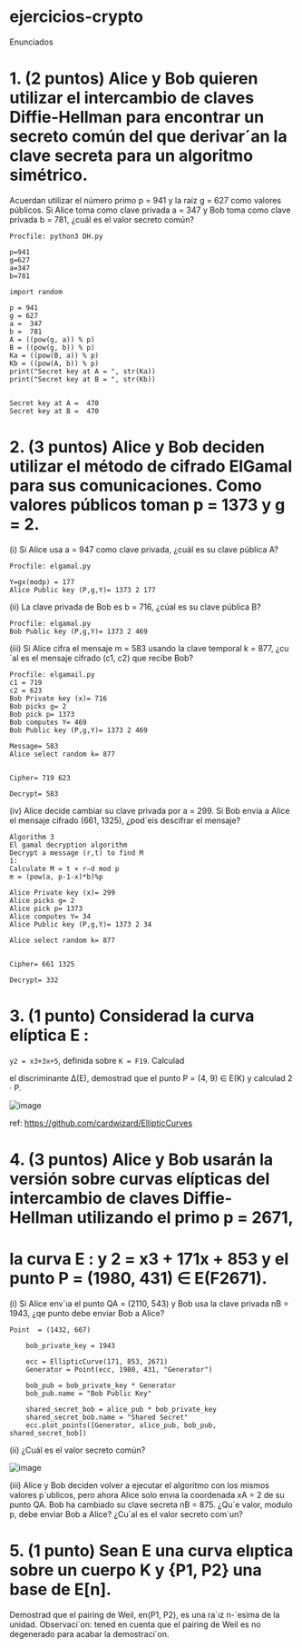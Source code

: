 # ejercicios-crypto

Enunciados
# 1. (2 puntos) Alice y Bob quieren utilizar el intercambio de claves Diffie-Hellman para encontrar un secreto común del que derivar´an la clave secreta para un algoritmo simétrico.
Acuerdan utilizar el número primo p = 941 y la raíz g = 627 como valores públicos. Si Alice
toma como clave privada a = 347 y Bob toma como clave privada b = 781, ¿cuál es el valor
secreto común?

```
Procfile: python3 DH.py

p=941
g=627
a=347
b=781

import random

p = 941
g = 627
a =  347   
b =  781
A = ((pow(g, a)) % p)          
B = ((pow(g, b)) % p)
Ka = ((pow(B, a)) % p)
Kb = ((pow(A, b)) % p)
print("Secret key at A = ", str(Ka))
print("Secret key at B = ", str(Kb))


Secret key at A =  470
Secret key at B =  470
```
# 2. (3 puntos) Alice y Bob deciden utilizar el método de cifrado ElGamal para sus comunicaciones. Como valores públicos toman p = 1373 y g = 2.

(i) Si Alice usa a = 947 como clave privada, ¿cuál es su clave pública A?

```
Procfile: elgamal.py

Y=gx(modp) = 177
Alice Public key (P,g,Y)= 1373 2 177
```

(ii) La clave privada de Bob es b = 716, ¿cúal es su clave pública B?

```
Procfile: elgamal.py
Bob Public key (P,g,Y)= 1373 2 469
```

(iii) Si Alice cifra el mensaje m = 583 usando la clave temporal k = 877, ¿cu´al es el mensaje
cifrado (c1, c2) que recibe Bob?

```
Procfile: elgamail.py
c1 = 719
c2 = 623
Bob Private key (x)= 716
Bob picks g= 2
Bob pick p= 1373
Bob computes Y= 469
Bob Public key (P,g,Y)= 1373 2 469

Message= 583
Alice select random k= 877


Cipher= 719 623

Decrypt= 583
```

(iv) Alice decide cambiar su clave privada por a = 299. Si Bob envía a Alice el mensaje
cifrado (661, 1325), ¿pod´eis descifrar el mensaje?

```
Algorithm 3
El gamal decryption algorithm
Decrypt a message (r,t) to find M
1:
Calculate M = t × r−d mod p
m = (pow(a, p-1-x)*b)%p

Alice Private key (x)= 299
Alice picks g= 2
Alice pick p= 1373
Alice computes Y= 34
Alice Public key (P,g,Y)= 1373 2 34

Alice select random k= 877


Cipher= 661 1325

Decrypt= 332
```

# 3. (1 punto) Considerad la curva elíptica E : 
`y2 = x3+3x+5`, definida sobre `K = F19`. Calculad


el discriminante ∆(E), demostrad que el punto P = (4, 9) ∈ E(K) y calculad 2 · P.

![image](https://user-images.githubusercontent.com/28484657/161295047-35c62415-ab53-4555-8977-fbfd5fbfaa3c.png)

ref: https://github.com/cardwizard/EllipticCurves

# 4. (3 puntos) Alice y Bob usarán la versión sobre curvas elípticas del intercambio de claves Diffie-Hellman utilizando el primo p = 2671, 
# la curva E : y 2 = x3 + 171x + 853 y el punto P = (1980, 431) ∈ E(F2671).
(i) Si Alice env´ıa el punto QA = (2110, 543) y Bob usa la clave privada nB = 1943,
¿qe punto debe enviar Bob a Alice?

`Point  = (1432, 667)`

```
    bob_private_key = 1943

    ecc = EllipticCurve(171, 853, 2671)
    Generator = Point(ecc, 1980, 431, "Generator")
 
    bob_pub = bob_private_key * Generator
    bob_pub.name = "Bob Public Key"

    shared_secret_bob = alice_pub * bob_private_key
    shared_secret_bob.name = "Shared Secret"
    ecc.plot_points([Generator, alice_pub, bob_pub, shared_secret_bob])
```
(ii) ¿Cuál es el valor secreto común?

![image](https://user-images.githubusercontent.com/28484657/161999492-43000bf6-a688-48e8-9ed2-379cbfb5bfe1.png)

(iii) Alice y Bob deciden volver a ejecutar el algoritmo con los mismos valores p´ublicos, pero
ahora Alice solo envıa la coordenada xA = 2 de su punto QA. Bob ha cambiado su clave
secreta nB = 875. ¿Qu´e valor, modulo p, debe enviar Bob a Alice? ¿Cu´al es el valor
secreto com´un?

# 5. (1 punto) Sean E una curva elıptica sobre un cuerpo K y {P1, P2} una base de E[n].
Demostrad que el pairing de Weil, en(P1, P2), es una ra´ız n-´esima de la unidad. Observaci´on:
tened en cuenta que el pairing de Weil es no degenerado para acabar la demostraci´on.

